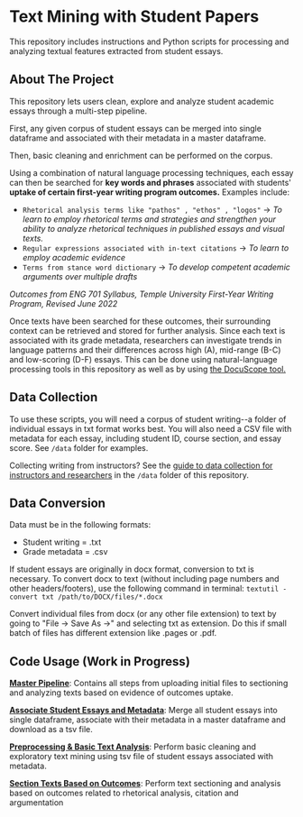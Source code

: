 # Text Mining with Student Papers
This repository includes instructions and Python scripts for processing and analyzing textual features extracted from student essays. 

## About The Project
This repository lets users clean, explore and analyze student academic essays through a multi-step pipeline.

First, any given corpus of student essays can be merged into single dataframe and  associated with their metadata in a master dataframe.

Then, basic cleaning and enrichment can be performed on the corpus. 

Using a combination of natural language processing techniques, each essay can then be searched for **key words and phrases** associated with students' **uptake of certain first-year writing program outcomes.** Examples include: 
*   `Rhetorical analysis terms like "pathos" , "ethos" , "logos"` &rarr; *To learn to employ rhetorical terms and strategies and strengthen your ability to analyze rhetorical techniques in published essays and visual texts.*
*   `Regular expressions associated with in-text citations` &rarr; *To learn to employ academic evidence*
*   `Terms from stance word dictionary` &rarr; *To develop competent academic arguments over multiple drafts*

*Outcomes from ENG 701 Syllabus, Temple University First-Year Writing Program, Revised June 2022*

Once texts have been searched for these outcomes, their surrounding context can be retrieved and stored for further analysis. Since each text is associated with its grade metadata, researchers can investigate trends in language patterns and their differences across high (A), mid-range (B-C) and low-scoring (D-F) essays. This can be done using natural-language processing tools in this repository as well as by using [the DocuScope tool.](https://www.cmu.edu/dietrich/english/research-and-publications/docuscope.html)


## Data Collection
To use these scripts, you will need a corpus of student writing--a folder of individual essays in txt format works best. You will also need a CSV file with metadata for each essay, including student ID, course section, and essay score. See `/data` folder for examples.

Collecting writing from instructors? See the [guide to data collection for instructors and researchers](https://github.com/mkane968/Text-Mining-with-Student-Papers/blob/main/data/data_collection.md) in the `/data` folder of this repository.

## Data Conversion
Data must be in the following formats: 
* Student writing = .txt
* Grade metadata = .csv

If student essays are originally in docx format, conversion to txt is necessary. To convert docx to text (without including page numbers and other headers/footers), use the following command in terminal: `textutil -convert txt /path/to/DOCX/files/*.docx` 

Convert individual files from docx (or any other file extension) to text by going to "File -> Save As ->" and selecting txt as extension. Do this if small batch of files  has different extension like .pages or .pdf. 

## Code Usage (Work in Progress)
[**Master Pipeline**](https://github.com/mkane968/Text-Mining-with-Student-Papers/blob/main/notebooks/Student_Essay_Text_Mining_Master_Pipeline.ipynb): Contains all steps from uploading initial files to sectioning and analyzing texts based on evidence of outcomes uptake.

[**Associate Student Essays and Metadata**](https://github.com/mkane968/Text-Mining-with-Student-Papers/blob/main/notebooks/Associate_Student_Essays_%26_Metadata.ipynb): Merge all student essays into single dataframe, associate with their metadata in a master dataframe and download as a tsv file.

[**Preprocessing & Basic Text Analysis**](https://github.com/mkane968/Text-Mining-with-Student-Papers/blob/main/notebooks/Preprocessing_and_Basic_Text_Analysis.ipynb): Perform basic cleaning and exploratory text mining using tsv file of student essays associated with metadata. 

[**Section Texts Based on Outcomes**](https://github.com/mkane968/Text-Mining-with-Student-Papers/blob/main/notebooks/Section_Texts_Based_on_Outcomes.ipynb): Perform text sectioning and analysis based on outcomes related to rhetorical analysis, citation and argumentation 
